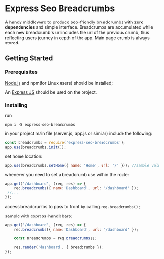 # Express Seo Breadcrumbs

A handy middleware to produce seo-friendly breadcrumbs with **zero dependencies** and simple interface.
 Breadcrumbs are accumulated while each new breadcrumb's url includes the url of the previous crumb, thus reflecting users journey in depth of the app.
 Main page crumb is always stored.

## Getting Started

### Prerequisites

[Node.js](https://nodejs.org/en/) and npm(for Linux users) should be installed;

An [Express JS](https://expressjs.com/) should be used on the project.

### Installing

run
```
npm i -S express-seo-breadcrumbs
```
in your project main file (server.js, app.js or similar) include the following:
```javascript
const breadcrumbs = require('express-seo-breadcrumbs');
app.use(breadcrumbs.init());
```

set home location:
```javascript
app.use(breadcrumbs.setHome({ name: 'Home', url: '/' })); //sample values are defaults
```

whenever you need to set a breadcrumb use within the route:
```javascript
app.get('/dashboard', (req, res) => {
    req.breadcrumbs({ name:'Dashboard', url: '/dashboard' });
 //...
});
```

access breadcrumbs to pass to front by calling ``` req.breadcrumbs(); ```

sample with express-handlebars:
```javascript
app.get('/dashboard', (req, res) => {
    req.breadcrumbs({ name:'Dashboard', url: '/dashboard' });

    const breadcrumbs = req.breadcrumbs();

    res.render('dashboard', { breadcrumbs });
});
```




